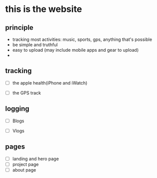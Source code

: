 # this is the website

## principle
* tracking most activities: music, sports, gps, anything that's possible
* be simple and truthful
* easy to upload (may include mobile apps and gear to upload)
*


## tracking
- [ ] the apple health(iPhone and iWatch)
- [ ] the GPS track


## logging
- [ ] Blogs
- [ ] Vlogs


## pages
- [ ] landing and hero page
- [ ] project page
- [ ] about page
